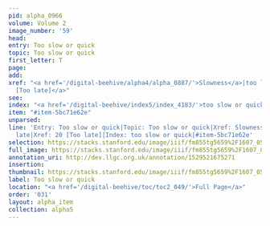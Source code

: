 ```yaml
---
pid: alpha_0966
volume: Volume 2
image_number: '59'
head: 
entry: Too slow or quick
topic: Too slow or quick
first_letter: T
page: 
add: 
xref: "<a href='/digital-beehive/alpha4/alpha_0887/'>Slowness</a>|too late|<a href='/digital-beehive/num1/num_0020/'>20
  [Too late]</a>"
see: 
index: "<a href='/digital-beehive/index5/index_4183/'>too slow or quick</a>"
item: "#item-5bc71e62e"
unparsed: 
line: 'Entry: Too slow or quick|Topic: Too slow or quick|Xref: Slowness|Xref: too
  late|Xref: 20 [Too late]|Index: too slow or quick|#item-5bc71e62e'
selection: https://stacks.stanford.edu/image/iiif/fm855tg5659%2F1607_0526/352,3477,3009,201/full/0/default.jpg
full_image: https://stacks.stanford.edu/image/iiif/fm855tg5659%2F1607_0526/full/full/0/default.jpg
annotation_uri: http://dev.llgc.org.uk/annotation/1529521675271
insertion: 
thumbnail: https://stacks.stanford.edu/image/iiif/fm855tg5659%2F1607_0526/352,3477,600,180/250,/0/default.jpg
label: Too slow or quick
location: "<a href='/digital-beehive/toc/toc2_049/'>Full Page</a>"
order: '031'
layout: alpha_item
collection: alpha5
---
```


